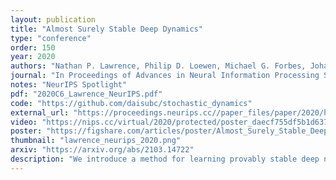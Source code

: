 ```yaml
---
layout: publication
title: "Almost Surely Stable Deep Dynamics"
type: "conference"
order: 150
year: 2020
authors: "Nathan P. Lawrence, Philip D. Loewen, Michael G. Forbes, Johan U. Backstrom and R. Bhushan Gopaluni"
journal: "In Proceedings of Advances in Neural Information Processing Systems 33 (NeurIPS 2020)"
notes: "NeurIPS Spotlight"
pdf: "2020C6_Lawrence_NeurIPS.pdf"
code: "https://github.com/daisubc/stochastic_dynamics"
external_url: "https://proceedings.neurips.cc//paper_files/paper/2020/hash/daecf755df5b1d637033bb29b319c39a-Abstract.html"
video: "https://nips.cc/virtual/2020/protected/poster_daecf755df5b1d637033bb29b319c39a.html"
poster: "https://figshare.com/articles/poster/Almost_Surely_Stable_Deep_Dynamics/13238408"
thumbnail: "lawrence_neurips_2020.png"
arxiv: "https://arxiv.org/abs/2103.14722"
description: "We introduce a method for learning provably stable deep neural network based dynamic models from observed data. Specifically, we consider discrete-time stochastic dynamic models, as they are of particular interest in practical applications such as estimation and control. However, these aspects exacerbate the challenge of guaranteeing stability. Our method works by embedding a Lyapunov neural network into the dynamic model, thereby inherently satisfying the stability criterion. To this end, we propose two approaches and apply them in both the deterministic and stochastic settings: one exploits convexity of the Lyapunov function, while the other enforces stability through an implicit output layer. We demonstrate the utility of each approach through numerical examples."
---
```

